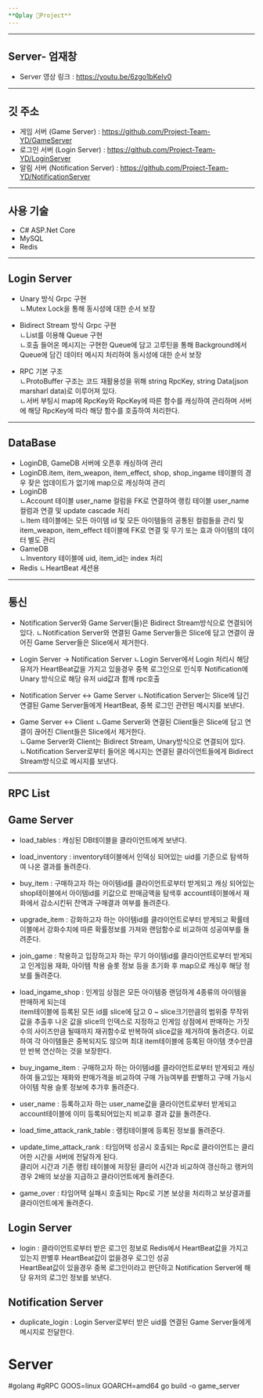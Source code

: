 ```yaml
---
**Qplay Project**  
---
```

---
Server- 엄재창
---

* Server 영상 링크 : https://youtu.be/6zgo1bKeIv0

---
깃 주소
---
* 게임 서버 (Game Server) : https://github.com/Project-Team-YD/GameServer
* 로그인 서버 (Login Server) : https://github.com/Project-Team-YD/LoginServer
* 알림 서버 (Notification Server) : https://github.com/Project-Team-YD/NotificationServer
---
사용 기술
---
* C# ASP.Net Core
* MySQL
* Redis
---
Login Server
---
* Unary 방식 Grpc 구현  
  ㄴMutex Lock을 통해 동시성에 대한 순서 보장  
  
* Bidirect Stream 방식 Grpc 구현  
  ㄴList를 이용해 Queue 구현  
  ㄴ호출 들어온 메시지는 구현한 Queue에 담고 고루틴을 통해 Background에서 Queue에 담긴 데이터 메시지 처리하여 동시성에 대한 순서 보장

* RPC 기본 구조  
  ㄴProtoBuffer 구조는 코드 재활용성을 위해 string RpcKey, string Data(json marsharl data)로 이루어져 있다.  
  ㄴ서버 부팅시 map에 RpcKey와 RpcKey에 따른 함수를 캐싱하여 관리하며 서버에 해당 RpcKey에 따라 해당 함수를 호출하여 처리한다.

 
---
DataBase
---
* LoginDB, GameDB 서버에 오픈후 캐싱하여 관리
* LoginDB.item, item_weapon, item_effect, shop, shop_ingame 테이블의 경우 잦은 업데이트가 없기에 map으로 캐싱하여 관리
* LoginDB  
  ㄴAccount 테이블 user_name 컬럼을 FK로 연결하여 랭킹 테이블 user_name 컬럼과 연결 및 update cascade 처리  
  ㄴItem 테이블에는 모든 아이템 id 및 모든 아이템들의 공통된 컬럼들을 관리 및 item_weapon, item_effect 테이블에 FK로 연결 및 무기 또는 효과 아이템의 데이터 별도 관리  
* GameDB  
  ㄴInventory 테이블에 uid, item_id는 index 처리
* Redis
  ㄴHeartBeat 세션용

---
통신
---
* Notification Server와 Game Server(들)은 Bidirect Stream방식으로 연결되어 있다.
  ㄴNotification Server와 연결된 Game Server들은 Slice에 담고 연결이 끊어진 Game Server들은 Slice에서 제거한다.
  
* Login Server -> Notification Server
  ㄴLogin Server에서 Login 처리시 해당 유저가 HeartBeat값을 가지고 있을경우 중복 로그인으로 인식후 Notification에 Unary 방식으로 해당 유저 uid값과 함께 rpc호출

* Notification Server <-> Game Server
  ㄴNotification Server는 Slice에 담긴 연결된 Game Server들에게 HeartBeat, 중복 로그인 관련된 메시지를 보낸다.

* Game Server <-> Client
  ㄴGame Server와 연결된 Client들은 Slice에 담고 연결이 끊어진 Client들은 Slice에서 제거한다.  
  ㄴGame Server와 Client는 Bidirect Stream, Unary방식으로 연결되어 있다.  
  ㄴNotification Server로부터 들어온 메시지는 연결된 클라이언트들에게 Bidirect Stream방식으로 메시지를 보낸다.  
---
RPC List
---
**Game Server**
---
* load_tables : 캐싱된 DB테이블을 클라이언트에게 보낸다.  
  
* load_inventory : inventory테이블에서 인덱싱 되어있는 uid를 기준으로 탐색하여 나온 결과를 돌려준다.
  
* buy_item : 구매하고자 하는 아이템id를 클라이언트로부터 받게되고 캐싱 되어있는 shop테이블에서 아이템id를 키값으로 판매금액을 탐색후
  account테이블에서 재화에서 감소시킨뒤 잔액과 구매결과 여부를 돌려준다.
  
* upgrade_item : 강화하고자 하는 아이템id를 클라이언트로부터 받게되고 확률테이블에서 강화수치에 따른 확률정보를 가져와 랜덤함수로 비교하여 성공여부를 돌려준다.
  
* join_game : 착용하고 입장하고자 하는 무기 아이템id를 클라이언트로부터 받게되고 인게임용 재화, 아이템 착용 슬롯 정보 등을 초기화 후 map으로 캐싱후 해당 정보를 돌려준다.
  
* load_ingame_shop : 인게임 상점은 모든 아이템중 랜덤하게 4종류의 아이템을 판매하게 되는데  
  item테이블에 등록된 모든 id를 slice에 담고 0 ~ slice크기만큼의 범위중 무작위 값을 추출후 나온 값을 slice의 인덱스로 지정하고
  인게임 상점에서 판매하는 가짓수의 사이즈만큼 될때까지 재귀함수로 반복하여 slice값을 제거하여 돌려준다.
  이로하여 각 아이템들은 중복되지도 않으며 최대 item테이블에 등록된 아이템 갯수만큼만 반복 연산하는 것을 보장한다.
  
* buy_ingame_item : 구매하고자 하는 아이템id를 클라이언트로부터 받게되고 캐싱하여 들고있는 재화와 판매가격을 비교하여 구매 가능여부를 판별하고 구매 가능시 아이템 착용 슬롯 정보에 추가후 돌려준다.
  
* user_name : 등록하고자 하는 user_name값을 클라이언트로부터 받게되고 account테이블에 이미 등록되어있는지 비교후 결과 값을 돌려준다.
  
* load_time_attack_rank_table : 랭킹테이블에 등록된 정보를 돌려준다.  
  
* update_time_attack_rank : 타임어택 성공시 호출되는 Rpc로 클라이언트는 클리어한 시간을 서버에 전달하게 된다.  
  클리어 시간과 기존 랭킹 테이블에 저장된 클리어 시간과 비교하여 갱신하고 랭커의 경우 2배의 보상을 지급하고 클라이언트에게 돌려준다.
  
* game_over : 타임어택 실패시 호출되는 Rpc로 기본 보상을 처리하고 보상결과를 클라이언트에게 돌려준다.

**Login Server**
---
* login : 클라이언트로부터 받은 로그인 정보로 Redis에서 HeartBeat값을 가지고 있는지 판별후 HeartBeat값이 없을경우 로그인 성공  
  HeartBeat값이 있을경우 중복 로그인이라고 판단하고 Notification Server에 해당 유저의 로그인 정보를 보낸다.
  
**Notification Server**
---
* duplicate_login : Login Server로부터 받은 uid를 연결된 Game Server들에게 메시지로 전달한다.




# Server
#golang #gRPC
GOOS=linux GOARCH=amd64 go build -o game_server
